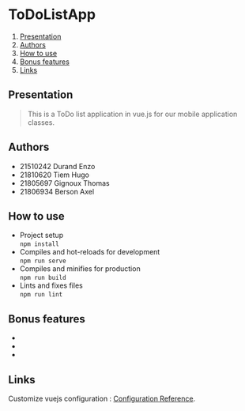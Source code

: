 # ToDoListApp

1. [Presentation](#presentation)
2. [Authors](#authors)
3. [How to use](#how-to-use)
4. [Bonus features](#bonus-features)
5. [Links](#links)

## Presentation 

>This is a ToDo list application in vue.js for our mobile application classes.

## Authors

- 21510242 Durand Enzo
- 21810620 Tiem Hugo
- 21805697 Gignoux Thomas
- 21806934 Berson Axel

## How to use 

- Project setup<br>
`npm install`<br>
- Compiles and hot-reloads for development<br>
`npm run serve`<br>
- Compiles and minifies for production<br>
`npm run build`<br>
- Lints and fixes files<br>
`npm run lint`<br>

## Bonus features

-
-
-

## Links

Customize vuejs configuration : [Configuration Reference](https://cli.vuejs.org/config/).
